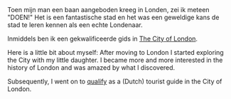 <div lang="nl">
Toen mijn man een baan aangeboden kreeg in Londen, zei ik meteen "DOEN!" Het is
een fantastische stad en het was een geweldige kans de stad te leren kennen als
een echte Londenaar.

Inmiddels ben ik een gekwalificeerde gids in [The City of London](http://www.cityoflondonguides.com/find/ans-vaessen).
</div>

<div lang="en">
Here is a little bit about myself: After moving to London I started exploring
the City with my little daughter. I became more and more interested in the
history of London and was amazed by what I discovered.

Subsequently, I went on
to [qualify](http://www.cityoflondonguides.com/find/ans-vaessen) as a (Dutch) tourist guide in the City of London.
</div>
